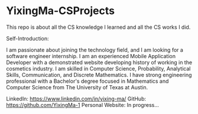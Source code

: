 # YixingMa-CSProjects

This repo is about all the CS knowledge I learned and all the CS works I did.

Self-Introduction: 

I am passionate about joining the technology field, and I am looking for a software engineer internship. 
I am an experienced Mobile Application Developer with a demonstrated website developing history of working in the cosmetics industry. 
I am skilled in Computer Science, Probability, Analytical Skills, Communication, and Discrete Mathematics. 
I have strong engineering professional with a Bachelor's degree focused in Mathematics and Computer Science from The University of Texas at Austin.

LinkedIn: https://www.linkedin.com/in/yixing-ma/
GitHub: https://github.com/YixingMa-1
Personal Website: In progress...



